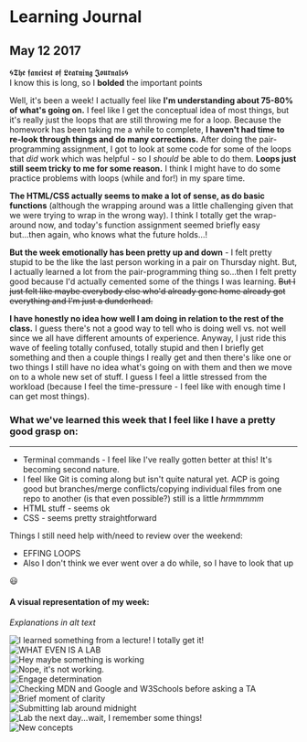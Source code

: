 # Learning Journal
## May 12 2017

:cyclone:𝕿𝖍𝖊 𝖋𝖆𝖓𝖈𝖎𝖊𝖘𝖙 𝖔𝖋 𝕷𝖊𝖆𝖗𝖓𝖎𝖓𝖌 𝕵𝖔𝖚𝖗𝖓𝖆𝖑𝖘:cyclone:  
I know this is long, so I **bolded** the important points

Well, it's been a week! I actually feel like **I'm understanding about 75-80% of what's going on.** I feel like I get the conceptual idea of most things, but it's really just the loops that are still throwing me for a loop. Because the homework has been taking me a while to complete, **I haven't had time to re-look through things and do many corrections.** After doing the pair-programming assignment, I got to look at some code for some of the loops that _did_ work which was helpful - so I _should_ be able to do them. **Loops just still seem tricky to me for some reason.** I think I might have to do some practice problems with loops (while and for!) in my spare time.

**The HTML/CSS actually seems to make a lot of sense, as do basic functions** (although the wrapping around was a little challenging given that we were trying to wrap in the wrong way). I think I totally get the wrap-around now, and today's function assignment seemed briefly easy but...then again, who knows what the future holds...!

**But the week emotionally has been pretty up and down** - I felt pretty stupid to be the like the last person working in a pair on Thursday night. But, I actually learned a lot from the pair-programming thing so...then I felt pretty good because I'd actually cemented some of the things I was learning. ~~But I just felt like maybe everybody else who'd already gone home already got everything and I'm just a dunderhead.~~

**I have honestly no idea how well I am doing in relation to the rest of the class.** I guess there's not a good way to tell who is doing well vs. not well since we all have different amounts of experience. Anyway, I just ride this wave of feeling totally confused, totally stupid and then I briefly get something and then a couple things I really get and then there's like one or two things I still have no idea what's going on with them and then we move on to a whole new set of stuff. I guess I feel a little stressed from the workload (because I feel the time-pressure - I feel like with enough time I can get most things).

### What we've learned this week that I feel like I have a pretty good grasp on:
---
* Terminal commands - I feel like I've really gotten better at this! It's becoming second nature.
* I feel like Git is coming along but isn't quite natural yet. ACP is going good but branches/merge conflicts/copying individual files from one repo to another (is that even possible?) still is a little _hrmmmmm_
* HTML stuff - seems ok
* CSS - seems pretty straightforward

Things I still need help with/need to review over the weekend:
* EFFING LOOPS
* Also I don't think we ever went over a do while, so I have to look that up

:smiley:
#### A visual representation of my week:
_Explanations in alt text_

![I learned something from a lecture! I totally get it!](https://media.giphy.com/media/tgCUdcdVo5zJm/giphy.gif)  
![WHAT EVEN IS A LAB](https://media.giphy.com/media/AL53WF1fOCXy8/giphy.gif)  
![Hey maybe something is working](https://media.giphy.com/media/xUPGcl3ijl0vAEyIDK/giphy.gif)  
![Nope, it's not working.](https://media.giphy.com/media/AD8PD02XV4Nb2/giphy.gif)  
![Engage determination](https://media.giphy.com/media/5K23wYRxmP8VG/giphy.gif)  
![Checking MDN and Google and W3Schools before asking a TA](https://media.giphy.com/media/3o7bu0mcp3ibhm0mvC/giphy.gif)  
![Brief moment of clarity](https://media.giphy.com/media/nW58eXwek1QOs/giphy.gif)  
![Submitting lab around midnight](https://media.giphy.com/media/3oKIPf3C7HqqYBVcCk/giphy.gif)  
![Lab the next day...wait, I remember some things!](https://media.giphy.com/media/sM4ALgO3D7F8k/giphy.gif)  
![New concepts](https://media.giphy.com/media/3o7btPCcdNniyf0ArS/giphy.gif)  
